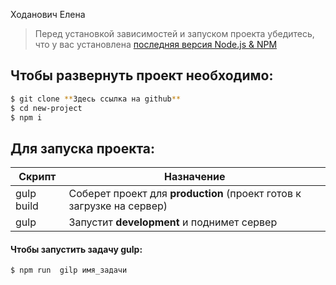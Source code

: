 Ходанович Елена

> Перед установкой зависимостей и запуском проекта убедитесь, что у вас установлена [последняя версия Node.js & NPM](https://nodejs.org/en/download/current/)

##  Чтобы развернуть проект необходимо:
```sh
$ git clone **Здесь ссылка на github**
$ cd new-project
$ npm i
```

## Для запуска проекта:

| Скрипт | Назначение |
| ------ | ------ |
| gulp build | Соберет проект для **production** (проект готов к загрузке на сервер) |
| gulp | Запустит **development** и поднимет сервер |

#### Чтобы запустить задачу gulp:
```sh
$ npm run  gilp имя_задачи
```